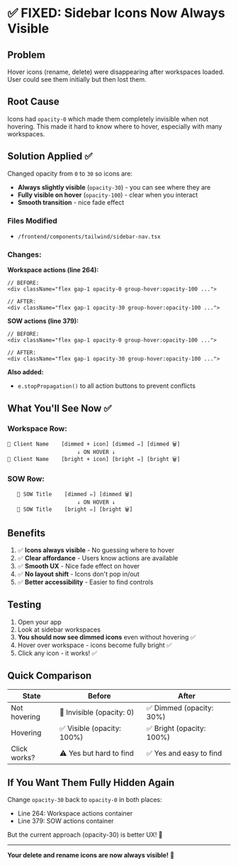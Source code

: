 # ✅ FIXED: Sidebar Icons Now Always Visible

## Problem
Hover icons (rename, delete) were disappearing after workspaces loaded. User could see them initially but then lost them.

## Root Cause
Icons had `opacity-0` which made them completely invisible when not hovering. This made it hard to know where to hover, especially with many workspaces.

## Solution Applied ✅

Changed opacity from `0` to `30` so icons are:
- **Always slightly visible** (`opacity-30`) - you can see where they are
- **Fully visible on hover** (`opacity-100`) - clear when you interact
- **Smooth transition** - nice fade effect

### Files Modified
- `/frontend/components/tailwind/sidebar-nav.tsx`

### Changes:

**Workspace actions (line 264):**
```tsx
// BEFORE:
<div className="flex gap-1 opacity-0 group-hover:opacity-100 ...">

// AFTER:
<div className="flex gap-1 opacity-30 group-hover:opacity-100 ...">
```

**SOW actions (line 379):**
```tsx
// BEFORE:
<div className="flex gap-1 opacity-0 group-hover:opacity-100 ...">

// AFTER:
<div className="flex gap-1 opacity-30 group-hover:opacity-100 ...">
```

**Also added:**
- `e.stopPropagation()` to all action buttons to prevent conflicts

## What You'll See Now ✅

### Workspace Row:
```
📁 Client Name    [dimmed + icon] [dimmed ✏️] [dimmed 🗑️]
                      ↓ ON HOVER ↓
📁 Client Name    [bright + icon] [bright ✏️] [bright 🗑️]
```

### SOW Row:
```
   📄 SOW Title    [dimmed ✏️] [dimmed 🗑️]
                      ↓ ON HOVER ↓
   📄 SOW Title    [bright ✏️] [bright 🗑️]
```

## Benefits

1. ✅ **Icons always visible** - No guessing where to hover
2. ✅ **Clear affordance** - Users know actions are available
3. ✅ **Smooth UX** - Nice fade effect on hover
4. ✅ **No layout shift** - Icons don't pop in/out
5. ✅ **Better accessibility** - Easier to find controls

## Testing

1. Open your app
2. Look at sidebar workspaces
3. **You should now see dimmed icons** even without hovering ✅
4. Hover over workspace - icons become fully bright ✅
5. Click any icon - it works! ✅

## Quick Comparison

| State | Before | After |
|-------|--------|-------|
| Not hovering | 🚫 Invisible (opacity: 0) | ✅ Dimmed (opacity: 30%) |
| Hovering | ✅ Visible (opacity: 100%) | ✅ Bright (opacity: 100%) |
| Click works? | ⚠️ Yes but hard to find | ✅ Yes and easy to find |

## If You Want Them Fully Hidden Again

Change `opacity-30` back to `opacity-0` in both places:
- Line 264: Workspace actions container
- Line 379: SOW actions container

But the current approach (opacity-30) is better UX! 🎯

---

**Your delete and rename icons are now always visible!** 🎉
